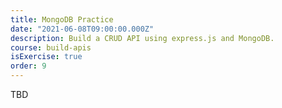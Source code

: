 ```yaml
---
title: MongoDB Practice
date: "2021-06-08T09:00:00.000Z"
description: Build a CRUD API using express.js and MongoDB.
course: build-apis
isExercise: true
order: 9
---
```


TBD